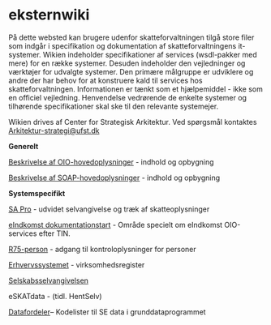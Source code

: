 # eksternwiki

På dette websted kan brugere udenfor skatteforvaltningen tilgå store filer som indgår i specifikation og dokumentation af skatteforvaltningens it-systemer. Wikien indeholder specifikationer af services (wsdl-pakker med mere) for en række systemer. Desuden indeholder den vejledninger og værktøjer for udvalgte systemer. Den primære målgruppe er udviklere og andre der har behov for at konstruere kald til services hos skatteforvaltningen. Informationen er tænkt som et hjælpemiddel - ikke som en officiel vejledning. Henvendelse vedrørende de enkelte systemer og tilhørende specifikationer skal ske til den relevante systemejer.

Wikien drives af Center for Strategisk Arkitektur. Ved spørgsmål kontaktes Arkitektur-strategi@ufst.dk


**Generelt**

[Beskrivelse af OIO-hovedoplysninger](https://github.com/skat/eksternwiki/blob/main/media/oiohovedoplysninger_2_.pdf) - indhold og opbygning

[Beskrivelse af SOAP-hovedoplysninger](https://github.com/skat/eksternwiki/raw/refs/heads/main/media/hovedoplysninger.zip) - indhold og opbygning




**Systemspecifikt**


[SA Pro](https://github.com/skat/eksternwiki/blob/main/services/SAPro.md) - udvidet selvangivelse og træk af skatteoplysninger

[eIndkomst dokumentationstart](https://github.com/skat/eksternwiki/blob/main/eIndkomst.md) - Område specielt om eIndkomst OIO-services efter TIN.

[R75-person](https://github.com/skat/eksternwiki/blob/main/services/R75Person.md) - adgang til kontroloplysninger for personer

[Erhvervssystemet](https://github.com/skat/eksternwiki/blob/main/services/ES.md) - virksomhedsregister

[Selskabsselvangivelsen](https://github.com/skat/eksternwiki/blob/main/services/selskabselvangivelse.md)

eSKATdata - (tidl. HentSelv)

[Datafordeler](https://github.com/skat/eksternwiki/tree/main/media)– Kodelister til SE data i grunddataprogrammet
